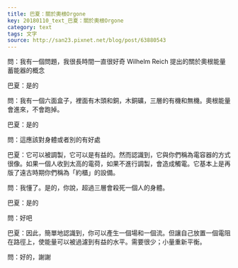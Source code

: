```yaml
---
title: 巴夏：關於奧根Orgone
key: 20180110_text_巴夏：關於奧根Orgone
category: text
tags: 文字
source: http://san23.pixnet.net/blog/post/63880543
---
```


問：我有一個問題，我很長時間一直很好奇 Wilhelm Reich 提出的關於奧根能量蓄能器的概念

巴夏：是的

問：我有一個六面盒子，裡面有木頭和銅，木銅礦，三層的有機和無機。奧根能量會進來，不會跑掉。

巴夏：是的

問：這應該對身體或者別的有好處

巴夏：它可以被調製，它可以是有益的。然而認識到，它與你們稱為電容器的方式很像。如果一個人收到太高的電荷，如果不進行調製，會造成觸電。它基本上是再版了遠古時期你們稱為「約櫃」的設備。

問：我懂了。是的，你說，超過三層會殺死一個人的身體。

巴夏：是的

問：好吧

巴夏：因此，簡單地認識到，你可以產生一個場和一個流。但讓自己放置一個電阻在路徑上，使能量可以被過濾到有益的水平。需要很少；小量重新平衡。

問：好的，謝謝
